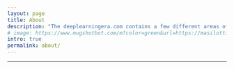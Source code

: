 ```yaml
---
layout: page
title: About
description: "The deeplearningera.com contains a few different areas of focus: embedded systems, IoT and computer vision."
# image: https://www.mugshotbot.com/m?color=green&url=https://masilotti.com/about
intro: true
permalink: about/
---
```


---



<!-- {% include newsletter.html %} -->
